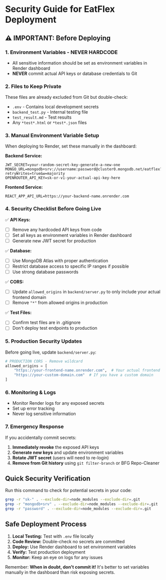 # Security Guide for EatFlex Deployment

## ⚠️ IMPORTANT: Before Deploying

### 1. **Environment Variables - NEVER HARDCODE**
- All sensitive information should be set as environment variables in Render dashboard
- **NEVER** commit actual API keys or database credentials to Git

### 2. **Files to Keep Private**
These files are already excluded from Git but double-check:
- `.env` - Contains local development secrets
- `backend_test.py` - Internal testing file
- `test_result.md` - Test results
- Any `*test*.html` or `*test*.json` files

### 3. **Manual Environment Variable Setup**
When deploying to Render, set these manually in the dashboard:

**Backend Service:**
```
JWT_SECRET=your-random-secret-key-generate-a-new-one
MONGO_URL=mongodb+srv://username:password@cluster0.mongodb.net/eatflex?retryWrites=true&w=majority
OPENROUTER_API_KEY=sk-or-v1-your-actual-api-key-here
```

**Frontend Service:**
```
REACT_APP_API_URL=https://your-backend-name.onrender.com
```

### 4. **Security Checklist Before Going Live**

✅ **API Keys:**
- [ ] Remove any hardcoded API keys from code
- [ ] Set all keys as environment variables in Render dashboard
- [ ] Generate new JWT secret for production

✅ **Database:**
- [ ] Use MongoDB Atlas with proper authentication
- [ ] Restrict database access to specific IP ranges if possible
- [ ] Use strong database passwords

✅ **CORS:**
- [ ] Update `allowed_origins` in `backend/server.py` to only include your actual frontend domain
- [ ] Remove `"*"` from allowed origins in production

✅ **Test Files:**
- [ ] Confirm test files are in .gitignore
- [ ] Don't deploy test endpoints to production

### 5. **Production Security Updates**

Before going live, update `backend/server.py`:

```python
# PRODUCTION CORS - Remove wildcard
allowed_origins = [
    "https://your-frontend-name.onrender.com",  # Your actual frontend URL
    "https://your-custom-domain.com"  # If you have a custom domain
]
```

### 6. **Monitoring & Logs**
- Monitor Render logs for any exposed secrets
- Set up error tracking
- Never log sensitive information

### 7. **Emergency Response**
If you accidentally commit secrets:
1. **Immediately revoke** the exposed API keys
2. **Generate new keys** and update environment variables
3. **Rotate JWT secret** (users will need to re-login)
4. **Remove from Git history** using `git filter-branch` or BFG Repo-Cleaner

## Quick Security Verification

Run this command to check for potential secrets in your code:
```bash
grep -r "sk-" . --exclude-dir=node_modules --exclude-dir=.git
grep -r "mongodb+srv" . --exclude-dir=node_modules --exclude-dir=.git
grep -r "password" . --exclude-dir=node_modules --exclude-dir=.git
```

## Safe Deployment Process

1. **Local Testing:** Test with `.env` file locally
2. **Code Review:** Double-check no secrets are committed
3. **Deploy:** Use Render dashboard to set environment variables
4. **Verify:** Test production deployment
5. **Monitor:** Keep an eye on logs for any issues

Remember: **When in doubt, don't commit it!** It's better to set variables manually in the dashboard than risk exposing secrets.

